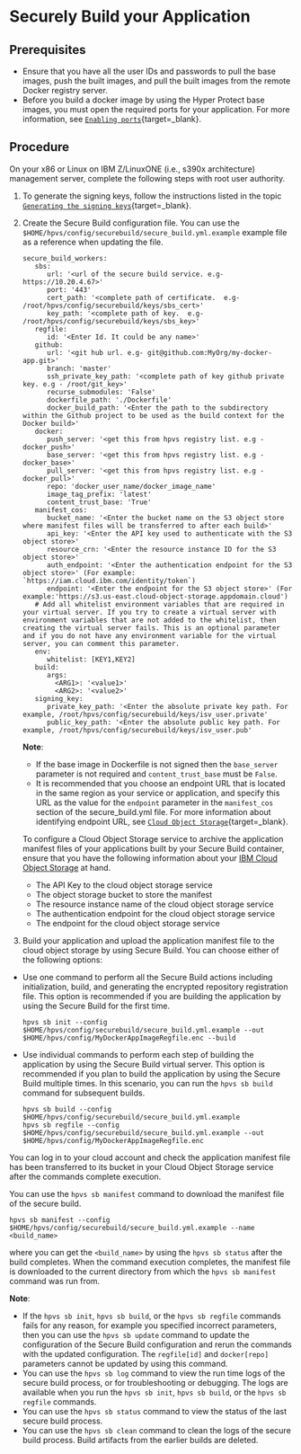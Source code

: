 # Securely Build your Application

## Prerequisites

- Ensure that you have all the user IDs and passwords to pull the base images, push the built images, and pull the built images from the remote Docker registry server.
- Before you build a docker image by using the Hyper Protect base images, you must open the required ports for your application. For more information, see [`Enabling ports`](sbs-ports-setup.md){target=_blank}.

## Procedure

On your x86 or Linux on IBM Z/LinuxONE (i.e., s390x architecture) management server, complete the following steps with root user authority.

1. To generate the signing keys, follow the instructions listed in the topic [`Generating the signing keys`](../byoi/gen_sign_key.md){target=_blank}.

2. Create the Secure Build configuration file. You can use the `$HOME/hpvs/config/securebuild/secure_build.yml.example` example file as a reference when updating the file.

   ```
   secure_build_workers:
      sbs:
         url: '<url of the secure build service. e.g- https://10.20.4.67>'
         port: '443'
         cert_path: '<complete path of certificate.  e.g- /root/hpvs/config/securebuild/keys/sbs_cert>'
         key_path: '<complete path of key.  e.g- /root/hpvs/config/securebuild/keys/sbs_key>'
      regfile:
         id: '<Enter Id. It could be any name>'
      github:
         url: '<git hub url. e.g- git@github.com:MyOrg/my-docker-app.git>'
         branch: 'master'
         ssh_private_key_path: '<complete path of key github private key. e.g - /root/git_key>'
         recurse_submodules: 'False'
         dockerfile_path: './Dockerfile'
         docker_build_path: '<Enter the path to the subdirectory within the Github project to be used as the build context for the Docker build>'
      docker:
         push_server: '<get this from hpvs registry list. e.g - docker_push>'
         base_server: '<get this from hpvs registry list. e.g - docker_base>'
         pull_server: '<get this from hpvs registry list. e.g - docker_pull>'
         repo: 'docker_user_name/docker_image_name'
         image_tag_prefix: 'latest'
         content_trust_base: 'True'
      manifest_cos:
         bucket_name: '<Enter the bucket name on the S3 object store where manifest files will be transferred to after each build>'
         api_key: '<Enter the API key used to authenticate with the S3 object store>'
         resource_crn: '<Enter the resource instance ID for the S3 object store>'
         auth_endpoint: '<Enter the authentication endpoint for the S3 object store>' (For example: `https://iam.cloud.ibm.com/identity/token`)
         endpoint: '<Enter the endpoint for the S3 object store>' (For example:'https://s3.us-east.cloud-object-storage.appdomain.cloud')
      # Add all whitelist environment variables that are required in your virtual server. If you try to create a virtual server with environment variables that are not added to the whitelist, then creating the virtual server fails. This is an optional parameter and if you do not have any environment variable for the virtual server, you can comment this parameter.
      env:
         whitelist: [KEY1,KEY2]
      build:
         args:
           <ARG1>: '<value1>'
           <ARG2>: '<value2>'
      signing_key:
         private_key_path: '<Enter the absolute private key path. For example, /root/hpvs/config/securebuild/keys/isv_user.private'
         public_key_path: '<Enter the absolute public key path. For example, /root/hpvs/config/securebuild/keys/isv_user.pub'
   ```

   **Note**:   
   - If the base image in Dockerfile is not signed then the `base_server` parameter is not required and `content_trust_base` must be `False`.
   - It is recommended that you choose an endpoint URL that is located in the same region as your service or application, and specify this URL as the value for the `endpoint` parameter in the `manifest_cos` section of the secure_build.yml file. For more information about identifying endpoint URL, see [`Cloud Object Storage`](https://cloud.ibm.com/docs/cloud-object-storage?topic=cloud-object-storage-endpoints){target=_blank}.

   To configure a Cloud Object Storage service to archive the application manifest files of your applications built by your Secure Build container, ensure that you have the following information about your [IBM Cloud Object Storage](https://cloud.ibm.com/catalog/services/cloud-object-storage) at hand.
    * The API Key to the cloud object storage service
    * The object storage bucket to store the manifest
    * The resource instance name of the cloud object storage service
    * The authentication endpoint for the cloud object storage service
    * The endpoint for the cloud object storage service

3. Build your application and upload the application manifest file to the cloud object storage by using Secure Build. You can choose either of the following options:
  * Use one command to perform all the Secure Build actions including initialization, build, and generating the encrypted repository registration file. This option is recommended if you are building the application by using the Secure Build for the first time.
    ```
    hpvs sb init --config $HOME/hpvs/config/securebuild/secure_build.yml.example --out $HOME/hpvs/config/MyDockerAppImageRegfile.enc --build
    ```
  * Use individual commands to perform each step of building the application by using the Secure Build virtual server. This option is recommended if you plan to build the application by using the Secure Build multiple times. In this scenario, you can run the `hpvs sb build` command for subsequent builds.
    ```    
    hpvs sb build --config $HOME/hpvs/config/securebuild/secure_build.yml.example
    hpvs sb regfile --config $HOME/hpvs/config/securebuild/secure_build.yml.example --out $HOME/hpvs/config/MyDockerAppImageRegfile.enc
    ```
  You can log in to your cloud account and check the application manifest file has been transferred to its bucket in your Cloud Object Storage service after the commands complete execution.

  You can use the `hpvs sb manifest` command to download the manifest file of the secure build.
  ```
  hpvs sb manifest --config $HOME/hpvs/config/securebuild/secure_build.yml.example --name <build_name>
  ```
  where you can get the `<build_name>` by using the `hpvs sb status` after the build completes.
  When the command execution completes, the manifest file is downloaded to the current directory from which the `hpvs sb manifest` command was run from.

  **Note**:
   * If the `hpvs sb init`, `hpvs sb build`, or the `hpvs sb regfile` commands fails for any reason, for example you specified incorrect parameters, then you can use the `hpvs sb update` command to update the configuration of the Secure Build configuration and rerun the commands with the updated configuration. The `regfile[id]` and `docker[repo]` parameters cannot be updated by using this command.
   * You can use the `hpvs sb log` command to view the run time logs of the secure build process, or for troubleshooting or debugging. The logs are available when you run the `hpvs sb init`, `hpvs sb build`, or the `hpvs sb regfile` commands.
   * You can use the `hpvs sb status` command to view the status of the last secure build process.
   * You can use the `hpvs sb clean` command to clean the logs of the secure build process. Build artifacts from the earlier builds are deleted.    
